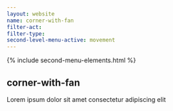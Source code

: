 ```yaml
---
layout: website
name: corner-with-fan 
filter-act: 
filter-type: 
second-level-menu-active: movement
---
```


{% include second-menu-elements.html %}

<main class="page-content">
  <div class="text-container">
    <h2>corner-with-fan</h2>
    <p>Lorem ipsum dolor sit amet consectetur adipiscing elit</p>
  </div>
</main>
